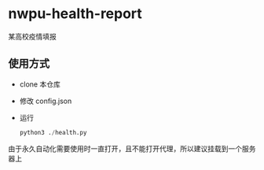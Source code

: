 # nwpu-health-report
某高校疫情填报

## 使用方式

- clone 本仓库

- 修改 config.json

- 运行

  ```python
  python3 ./health.py
  ```

由于永久自动化需要使用时一直打开，且不能打开代理，所以建议挂载到一个服务器上
